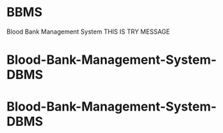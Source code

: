 # BBMS
Blood Bank Management System
THIS IS TRY MESSAGE
# Blood-Bank-Management-System-DBMS
# Blood-Bank-Management-System-DBMS
